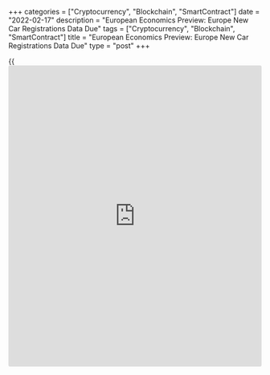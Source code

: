 +++
categories = ["Cryptocurrency", "Blockchain", "SmartContract"]
date = "2022-02-17"
description = "European Economics Preview: Europe New Car Registrations Data Due"
tags = ["Cryptocurrency", "Blockchain", "SmartContract"]
title = "European Economics Preview: Europe New Car Registrations Data Due"
type = "post"
+++

{{<iframe id="large-banner" src="https://www.bounty.group/#slide=19.0" width="100%" height="600" scrolling="no" style="border: 0px solid rgb(216, 221, 230); border-radius: 3px;">}}

Passenger car registrations data from Europe is due on Thursday,
headlining a light day for the European economic [news](https://www.letsplayfx.com/blog/forex-news-website/).

At 2.00 am ET, the European Automobile Manufacturers' Association is
scheduled to issue new car registrations data for January. Car sales had
dropped 22.8 percent annually in December.

In the meantime, Swiss foreign trade data is due for January.

At 4.00 am ET, the European Central Bank is set to issue monthly
economic bulletin. In the meantime, Italy's Istat releases external
trade data.

At 6.00 am ET, Turkey's central bank announces its interest rate
decision. The bank is expected to hold its key one-week repo rate at
14.00 percent.

For comments and feedback [contact](https://www.playgroundfx.com/contact/): editorial@rtt[news](https://www.letsplayfx.com/blog/forex-news-website/).com

[Economic News][1]

 **What parts of the world are seeing the best (and worst) economic
performances lately? Click[here][2] to check out our [Econ Scorecard][2]
and find out! See up-to-the-moment [ranking](https://www.playgroundfx.com/blog/crypto-exchange-ranking/)s for the best and worst
performers in [GDP][3], [unemployment rate][4], [inflation][2] and much
more.**

   1. www.rtt[news](https://www.letsplayfx.com/blog/forex-news-website/).com/Content/EconomicNews.aspx
   2. www.rtt[news](https://www.letsplayfx.com/blog/forex-news-website/).com/economic-scorecard/world-rank/CPI/highest-performance.aspx
   3. www.rtt[news](https://www.letsplayfx.com/blog/forex-news-website/).com/economic-scorecard/world-rank/GDP/highest-performance.aspx
   4. www.rtt[news](https://www.letsplayfx.com/blog/forex-news-website/).com/economic-scorecard/world-rank/unemployment-rate/lowest-performance.aspx